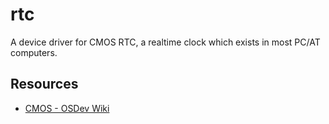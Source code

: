 # rtc
A device driver for CMOS RTC, a realtime clock which exists in most PC/AT computers.

## Resources
- [CMOS - OSDev Wiki](http://wiki.osdev.org/CMOS)
